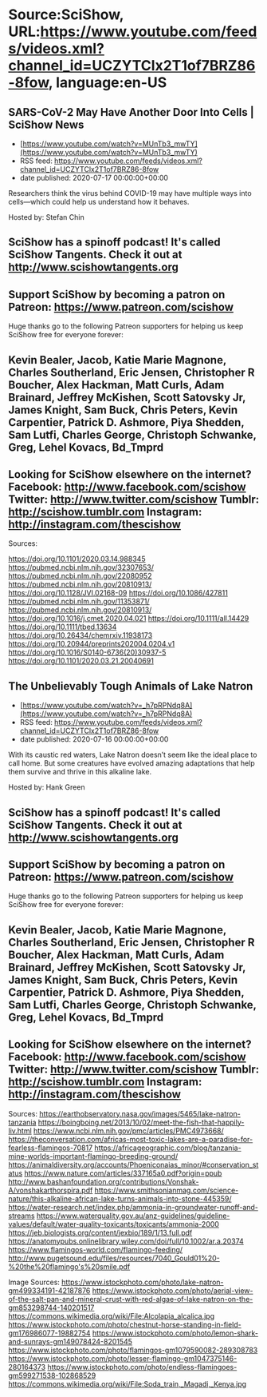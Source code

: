 # Source:SciShow, URL:https://www.youtube.com/feeds/videos.xml?channel_id=UCZYTClx2T1of7BRZ86-8fow, language:en-US

## SARS-CoV-2 May Have Another Door Into Cells | SciShow News
 - [https://www.youtube.com/watch?v=MUnTb3_mwTY](https://www.youtube.com/watch?v=MUnTb3_mwTY)
 - RSS feed: https://www.youtube.com/feeds/videos.xml?channel_id=UCZYTClx2T1of7BRZ86-8fow
 - date published: 2020-07-17 00:00:00+00:00

Researchers think the virus behind COVID-19 may have multiple ways into cells—which could help us understand how it behaves.

Hosted by: Stefan Chin

SciShow has a spinoff podcast! It's called SciShow Tangents. Check it out at http://www.scishowtangents.org
----------
Support SciShow by becoming a patron on Patreon: https://www.patreon.com/scishow
----------
Huge thanks go to the following Patreon supporters for helping us keep SciShow free for everyone forever:

Kevin Bealer, Jacob, Katie Marie Magnone, Charles Southerland, Eric Jensen, Christopher R Boucher, Alex Hackman, Matt Curls, Adam Brainard, Jeffrey McKishen, Scott Satovsky Jr, James Knight, Sam Buck, Chris Peters, Kevin Carpentier, Patrick D. Ashmore, Piya Shedden, Sam Lutfi, Charles George, Christoph Schwanke, Greg, Lehel Kovacs, Bd_Tmprd
----------
Looking for SciShow elsewhere on the internet?
Facebook: http://www.facebook.com/scishow
Twitter: http://www.twitter.com/scishow
Tumblr: http://scishow.tumblr.com
Instagram: http://instagram.com/thescishow
----------
Sources:

https://doi.org/10.1101/2020.03.14.988345
https://pubmed.ncbi.nlm.nih.gov/32307653/ 
https://pubmed.ncbi.nlm.nih.gov/22080952
https://pubmed.ncbi.nlm.nih.gov/20810913/
https://doi.org/10.1128/JVI.02168-09
https://doi.org/10.1086/427811
https://pubmed.ncbi.nlm.nih.gov/11353871/
https://pubmed.ncbi.nlm.nih.gov/20810913/
https://doi.org/10.1016/j.cmet.2020.04.021
https://doi.org/10.1111/all.14429
https://doi.org/10.1111/tbed.13634
https://doi.org/10.26434/chemrxiv.11938173
https://doi.org/10.20944/preprints202004.0204.v1
https://doi.org/10.1016/S0140-6736(20)30937-5
https://doi.org/10.1101/2020.03.21.20040691

## The Unbelievably Tough Animals of Lake Natron
 - [https://www.youtube.com/watch?v=_h7pRPNdq8A](https://www.youtube.com/watch?v=_h7pRPNdq8A)
 - RSS feed: https://www.youtube.com/feeds/videos.xml?channel_id=UCZYTClx2T1of7BRZ86-8fow
 - date published: 2020-07-16 00:00:00+00:00

With its caustic red waters, Lake Natron doesn’t seem like the ideal place to call home.  But some creatures have evolved amazing adaptations that help them survive and thrive in this alkaline lake.

Hosted by: Hank Green

SciShow has a spinoff podcast! It's called SciShow Tangents. Check it out at http://www.scishowtangents.org
----------
Support SciShow by becoming a patron on Patreon: https://www.patreon.com/scishow
----------
Huge thanks go to the following Patreon supporters for helping us keep SciShow free for everyone forever:

Kevin Bealer, Jacob, Katie Marie Magnone, Charles Southerland, Eric Jensen, Christopher R Boucher, Alex Hackman, Matt Curls, Adam Brainard, Jeffrey McKishen, Scott Satovsky Jr, James Knight, Sam Buck, Chris Peters, Kevin Carpentier, Patrick D. Ashmore, Piya Shedden, Sam Lutfi, Charles George, Christoph Schwanke, Greg, Lehel Kovacs, Bd_Tmprd
----------
Looking for SciShow elsewhere on the internet?
Facebook: http://www.facebook.com/scishow
Twitter: http://www.twitter.com/scishow
Tumblr: http://scishow.tumblr.com
Instagram: http://instagram.com/thescishow
----------
Sources:
https://earthobservatory.nasa.gov/images/5465/lake-natron-tanzania
https://boingboing.net/2013/10/02/meet-the-fish-that-happily-liv.html
https://www.ncbi.nlm.nih.gov/pmc/articles/PMC4973668/  
https://theconversation.com/africas-most-toxic-lakes-are-a-paradise-for-fearless-flamingos-70817
https://africageographic.com/blog/tanzania-mine-worlds-important-flamingo-breeding-ground/
https://animaldiversity.org/accounts/Phoeniconaias_minor/#conservation_status
https://www.nature.com/articles/337165a0.pdf?origin=ppub
http://www.bashanfoundation.org/contributions/Vonshak-A/vonshakarthorspira.pdf
https://www.smithsonianmag.com/science-nature/this-alkaline-african-lake-turns-animals-into-stone-445359/
https://water-research.net/index.php/ammonia-in-groundwater-runoff-and-streams
https://www.waterquality.gov.au/anz-guidelines/guideline-values/default/water-quality-toxicants/toxicants/ammonia-2000
https://jeb.biologists.org/content/jexbio/189/1/13.full.pdf
https://anatomypubs.onlinelibrary.wiley.com/doi/full/10.1002/ar.a.20374
https://www.flamingos-world.com/flamingo-feeding/
http://www.pugetsound.edu/files/resources/7040_Gould01%20-%20the%20flamingo's%20smile.pdf

Image Sources:
https://www.istockphoto.com/photo/lake-natron-gm499334191-42187876
https://www.istockphoto.com/photo/aerial-view-of-the-salt-pan-and-mineral-crust-with-red-algae-of-lake-natron-on-the-gm853298744-140201517
https://commons.wikimedia.org/wiki/File:Alcolapia_alcalica.jpg
https://www.istockphoto.com/photo/chestnut-horse-standing-in-field-gm176986077-19882754
https://www.istockphoto.com/photo/lemon-shark-and-sunrays-gm149078424-8201545
https://www.istockphoto.com/photo/flamingos-gm1079590082-289308783
https://www.istockphoto.com/photo/lesser-flamingo-gm1047375146-280164373
https://www.istockphoto.com/photo/endless-flamingoes-gm599271538-102868529
https://commons.wikimedia.org/wiki/File:Soda_train,_Magadi,_Kenya.jpg

